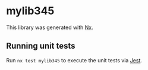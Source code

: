 # mylib345

This library was generated with [Nx](https://nx.dev).

## Running unit tests

Run `nx test mylib345` to execute the unit tests via [Jest](https://jestjs.io).
